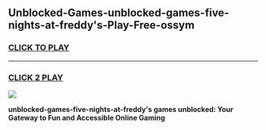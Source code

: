 
## Unblocked-Games-unblocked-games-five-nights-at-freddy's-Play-Free-ossym
<h3>
<a href="https://premium76.site?title=unblocked-games-five-nights-at-freddy's&ref=20A">CLICK TO PLAY</a></h3>
<hr>

<h3>
<a href="https://premium76.site?title=unblocked-games-five-nights-at-freddy's&ref=20A">CLICK 2 PLAY</a>
  
</h3>

<a href="https://premium76.site?title=unblocked-games-five-nights-at-freddy's&ref=20A"><img src="https://clearcache.store/games.png"></a>


**unblocked-games-five-nights-at-freddy's games unblocked: Your Gateway to Fun and Accessible Online Gaming**
